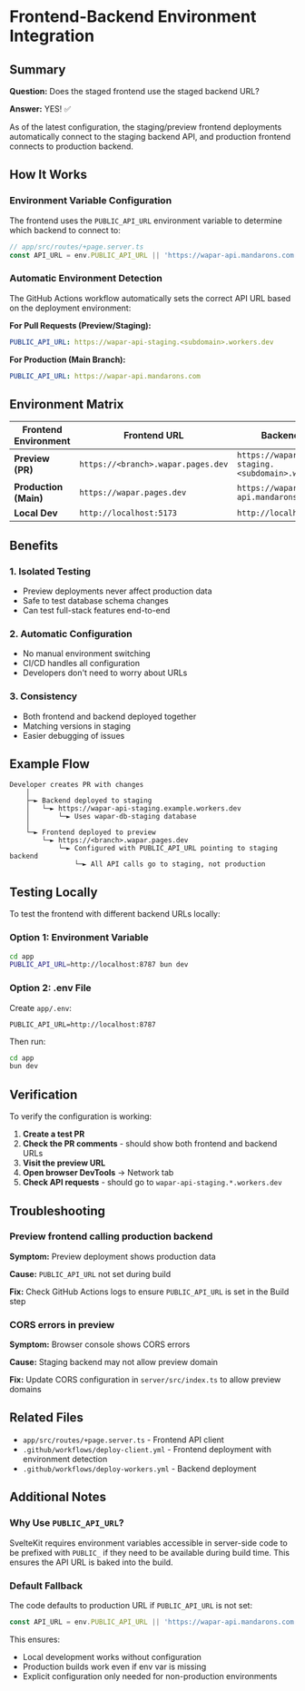 # Frontend-Backend Environment Integration

## Summary

**Question:** Does the staged frontend use the staged backend URL?

**Answer:** YES! ✅

As of the latest configuration, the staging/preview frontend deployments automatically connect to the staging backend API, and production frontend connects to production backend.

## How It Works

### Environment Variable Configuration

The frontend uses the `PUBLIC_API_URL` environment variable to determine which backend to connect to:

```typescript
// app/src/routes/+page.server.ts
const API_URL = env.PUBLIC_API_URL || 'https://wapar-api.mandarons.com';
```

### Automatic Environment Detection

The GitHub Actions workflow automatically sets the correct API URL based on the deployment environment:

**For Pull Requests (Preview/Staging):**
```yaml
PUBLIC_API_URL: https://wapar-api-staging.<subdomain>.workers.dev
```

**For Production (Main Branch):**
```yaml
PUBLIC_API_URL: https://wapar-api.mandarons.com
```

## Environment Matrix

| Frontend Environment | Frontend URL | Backend URL | Database |
|---------------------|--------------|-------------|----------|
| **Preview (PR)** | `https://<branch>.wapar.pages.dev` | `https://wapar-api-staging.<subdomain>.workers.dev` | `wapar-db-staging` |
| **Production (Main)** | `https://wapar.pages.dev` | `https://wapar-api.mandarons.com` | `wapar-db` |
| **Local Dev** | `http://localhost:5173` | `http://localhost:8787` | Local D1 |

## Benefits

### 1. Isolated Testing
- Preview deployments never affect production data
- Safe to test database schema changes
- Can test full-stack features end-to-end

### 2. Automatic Configuration
- No manual environment switching
- CI/CD handles all configuration
- Developers don't need to worry about URLs

### 3. Consistency
- Both frontend and backend deployed together
- Matching versions in staging
- Easier debugging of issues

## Example Flow

```
Developer creates PR with changes
    │
    ├─► Backend deployed to staging
    │   └─► https://wapar-api-staging.example.workers.dev
    │       └─► Uses wapar-db-staging database
    │
    └─► Frontend deployed to preview
        └─► https://<branch>.wapar.pages.dev
            └─► Configured with PUBLIC_API_URL pointing to staging backend
                └─► All API calls go to staging, not production
```

## Testing Locally

To test the frontend with different backend URLs locally:

### Option 1: Environment Variable
```bash
cd app
PUBLIC_API_URL=http://localhost:8787 bun dev
```

### Option 2: .env File
Create `app/.env`:
```
PUBLIC_API_URL=http://localhost:8787
```

Then run:
```bash
cd app
bun dev
```

## Verification

To verify the configuration is working:

1. **Create a test PR**
2. **Check the PR comments** - should show both frontend and backend URLs
3. **Visit the preview URL**
4. **Open browser DevTools** → Network tab
5. **Check API requests** - should go to `wapar-api-staging.*.workers.dev`

## Troubleshooting

### Preview frontend calling production backend

**Symptom:** Preview deployment shows production data

**Cause:** `PUBLIC_API_URL` not set during build

**Fix:** Check GitHub Actions logs to ensure `PUBLIC_API_URL` is set in the Build step

### CORS errors in preview

**Symptom:** Browser console shows CORS errors

**Cause:** Staging backend may not allow preview domain

**Fix:** Update CORS configuration in `server/src/index.ts` to allow preview domains

## Related Files

- `app/src/routes/+page.server.ts` - Frontend API client
- `.github/workflows/deploy-client.yml` - Frontend deployment with environment detection
- `.github/workflows/deploy-workers.yml` - Backend deployment

## Additional Notes

### Why Use `PUBLIC_API_URL`?

SvelteKit requires environment variables accessible in server-side code to be prefixed with `PUBLIC_` if they need to be available during build time. This ensures the API URL is baked into the build.

### Default Fallback

The code defaults to production URL if `PUBLIC_API_URL` is not set:
```typescript
const API_URL = env.PUBLIC_API_URL || 'https://wapar-api.mandarons.com';
```

This ensures:
- Local development works without configuration
- Production builds work even if env var is missing
- Explicit configuration only needed for non-production environments
